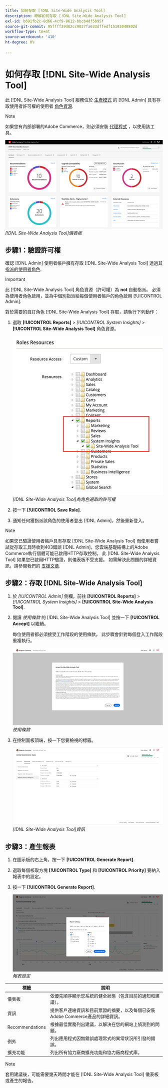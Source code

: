 ```yaml
---
title: 如何存取 [!DNL Site-Wide Analysis Tool]
description: 瞭解如何存取 [!DNL Site-Wide Analysis Tool]
exl-id: b691fb2c-8d66-4cf9-8612-bbcb4df5b95f
source-git-commit: 95ffff39d82cc9027fa633dffedf15193040802d
workflow-type: tm+mt
source-wordcount: '410'
ht-degree: 0%

---
```


# 如何存取 [!DNL Site-Wide Analysis Tool]

此 [!DNL Site-Wide Analysis Tool] 服務位於 [生產模式](https://docs.magento.com/user-guide/magento/installation-modes.html) 的 [!DNL Admin] 具有存取使用者許可權的使用者 [角色資源](https://docs.magento.com/user-guide/system/permissions-user-roles.html).

>[!NOTE]
>
>如果您有內部部署的Adobe Commerce，則必須安裝 [代理程式](../site-wide-analysis-tool/installation.md) ，以使用該工具。

![全網站分析控制面板](../../assets/tools/site-wide-analysis-tool-dashboard.png)
*[!DNL Site-Wide Analysis Tool]儀表板*

## 步驟1：驗證許可權

確認 [!DNL Admin] 使用者帳戶擁有存取 [!DNL Site-Wide Analysis Tool] 透過其 [指派的使用者角色](https://docs.magento.com/user-guide/system/permissions-user-roles.html).

>[!IMPORTANT]
>
>此 [!DNL Site-Wide Analysis Tool] 角色資源（許可權）為 **not** 自動指派。 必須為使用者角色啟用，並為中個別指派給每個使用者帳戶的角色啟用 [!UICONTROL Admin].

對於需要的自訂角色 [!DNL Site-Wide Analysis Tool] 存取，請執行下列動作：

1. 選取 **[!UICONTROL Reports]** > *[!UICONTROL System Insights]* > **[!UICONTROL Site-Wide Analysis Tool]** 角色資源。

   ![全網站分析控制面板](../../assets/tools/swat-role-access.png)
   *[!DNL Site-Wide Analysis Tool]為角色選取的許可權*

1. 按一下 **[!UICONTROL Save Role]**.

1. 通知任何獲指派該角色的使用者登出 [!DNL Admin]，然後重新登入。

>[!NOTE]
>
>如果您已驗證使用者帳戶具有存取 [!DNL Site-Wide Analysis Tool] 而使用者嘗試從存取工具時收到403錯誤 [!DNL Admin]，您雲端基礎結構上的Adobe Commerce執行個體可能已啟用HTTP存取控制。 此 [!DNL Site-Wide Analysis Tool] 如果您已啟用HTTP驗證，則儀表板不受支援。 如需解決此問題的詳細資訊，請參閱我們的 [支援文章](https://support.magento.com/hc/en-us/articles/360057400172-403-errors-when-accessing-Site-Wide-Analysis-Tool-on-Magento?_ga=2.168901729.117144580.1649172612-1623400270.1640858671).

## 步驟2：存取 [!DNL Site-Wide Analysis Tool]

1. 於 *[!UICONTROL Admin]* 側欄，前往 **[!UICONTROL Reports]** > *[!UICONTROL System Insights]* > **[!UICONTROL Site-Wide Analysis Tool]**.

1. 閱讀 *使用條款* 的 [!DNL Site-Wide Analysis Tool] 並按一下 **[!UICONTROL Accept]** 以繼續。

   每位使用者都必須接受工作階段的使用條款。 此步驟會針對每個登入工作階段重複執行。

   ![全網站分析控制面板](../../assets/tools/swat-tos.png)
   *使用條款*

1. 在控制面板頂端，按一下您要檢視的標籤。

   ![全網站分析控制面板](../../assets/tools/swat-information-tab.png)
   *[!DNL Site-Wide Analysis Tool]資訊*

## 步驟3：產生報表

1. 在圖示板的右上角，按一下 **[!UICONTROL Generate Report]**.

1. 選取每個核取方塊 **[!UICONTROL Type]** 和 **[!UICONTROL Priority]** 要納入報表中的設定。

1. 按一下 **[!UICONTROL Generate Report]**.

   ![全網站分析控制面板](../../assets/tools/swat-report-settings.png)
   *報表設定*

| 標籤 | 說明 |
| --- | --- |
| 儀表板 | 依優先順序顯示您系統的健全狀態（包含目前的通知和建議）。 |
| 資訊 | 提供客戶連絡資訊和目前票證的摘要，以及每個已安裝Adobe Commerce產品的詳細資訊。 |
| Recommendations | 根據最佳實務列出建議，以解決在您的網站上偵測到的問題。 |
| 例外 | 列出應用程式因無錯誤處理常式的異常狀況所引發的錯誤。 |
| 擴充功能 | 列出所有協力廠商擴充功能和協力廠商程式庫。 |

>[!NOTE]
>
>套用建議後，可能需要幾天時間才能在 [!DNL Site-Wide Analysis Tool] 儀表板或產生的報告。
